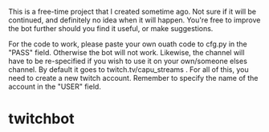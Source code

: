 This is a free-time project that I created sometime ago. Not sure if
it will be continued, and definitely no idea when it will happen. You're free
to improve the bot further should you find it useful, or make suggestions.

For the code to work, please paste your own ouath code to cfg.py in the "PASS" field. Otherwise the bot will not work. 
Likewise, the channel will have to be re-specified if you wish to use it
on your own/someone elses channel. By default it goes to twitch.tv/capu_streams
. For all of this, you need to create a new twitch account. Remember to specify
the name of the account in the "USER" field. 
# twitchbot
